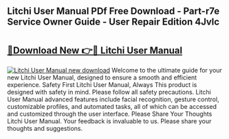 ## Litchi User Manual PDf Free Download - Part-r7e Service Owner Guide - User Repair Edition 4Jvlc

# <h2><a href="http://bc23304.oget.top/?id=Litchi+User+Manual">🔗Download New 👉🔴 Litchi User Manual</a></h2>

[![Litchi User Manual new download](https://i.imgur.com/5g1atiW.png)](http://bc23304.oget.top/?id=Litchi+User+Manual)
Welcome to the ultimate guide for your new Litchi User Manual, designed to ensure a smooth and efficient experience. Safety First Litchi User Manual, Always This product is designed with safety in mind. Please follow all safety precautions. Litchi User Manual advanced features include facial recognition, gesture control, customizable profiles, and automated tasks, all of which can be accessed and customized through the user interface. Please Share Your Thoughts Litchi User Manual. Your feedback is invaluable to us. Please share your thoughts and suggestions.
